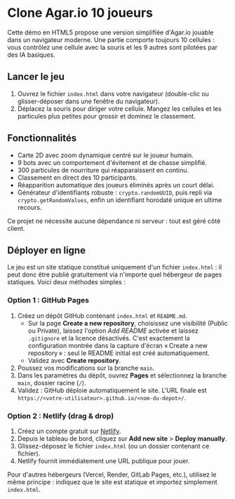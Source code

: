 # Clone Agar.io 10 joueurs

Cette démo en HTML5 propose une version simplifiée d'Agar.io jouable dans un
navigateur moderne. Une partie comporte toujours 10 cellules : vous contrôlez
une cellule avec la souris et les 9 autres sont pilotées par des IA basiques.

## Lancer le jeu

1. Ouvrez le fichier `index.html` dans votre navigateur (double-clic ou
   glisser-déposer dans une fenêtre du navigateur).
2. Déplacez la souris pour diriger votre cellule. Mangez les cellules et les
   particules plus petites pour grossir et dominez le classement.

## Fonctionnalités

- Carte 2D avec zoom dynamique centré sur le joueur humain.
- 9 bots avec un comportement d'évitement et de chasse simplifié.
- 300 particules de nourriture qui réapparaissent en continu.
- Classement en direct des 10 participants.
- Réapparition automatique des joueurs éliminés après un court délai.
- Générateur d'identifiants robuste : `crypto.randomUUID`, puis repli via
  `crypto.getRandomValues`, enfin un identifiant horodaté unique en ultime
  recours.

Ce projet ne nécessite aucune dépendance ni serveur : tout est géré côté client.

## Déployer en ligne

Le jeu est un site statique constitué uniquement d'un fichier `index.html` :
il peut donc être publié gratuitement via n'importe quel hébergeur de pages
statiques. Voici deux méthodes simples :

### Option 1 : GitHub Pages

1. Créez un dépôt GitHub contenant `index.html` et `README.md`.
   - Sur la page **Create a new repository**, choisissez une visibilité (Public
     ou Private), laissez l'option *Add README* activée et laissez `.gitignore`
     et la licence désactivés. C'est exactement la configuration montrée dans
     la capture d'écran « Create a new repository » : seul le README initial est
     créé automatiquement.
   - Validez avec **Create repository**.
2. Poussez vos modifications sur la branche `main`.
3. Dans les paramètres du dépôt, ouvrez **Pages** et sélectionnez la branche
   `main`, dossier racine (`/`).
4. Validez : GitHub déploie automatiquement le site. L'URL finale est
   `https://<votre-utilisateur>.github.io/<nom-du-depot>/`.

### Option 2 : Netlify (drag & drop)

1. Créez un compte gratuit sur [Netlify](https://www.netlify.com/).
2. Depuis le tableau de bord, cliquez sur **Add new site** > **Deploy manually**.
3. Glissez-déposez le fichier `index.html` (ou un dossier contenant ce fichier).
4. Netlify fournit immédiatement une URL publique pour jouer.

Pour d'autres hébergeurs (Vercel, Render, GitLab Pages, etc.), utilisez le même
principe : indiquez que le site est statique et importez simplement `index.html`.

